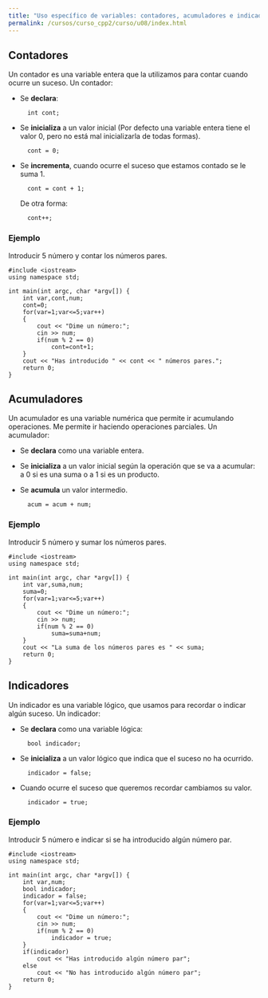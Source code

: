 ```yaml
---
title: "Uso específico de variables: contadores, acumuladores e indicadores"
permalink: /cursos/curso_cpp2/curso/u08/index.html
---
```


## Contadores

Un contador es una variable entera que la utilizamos para contar cuando ocurre un suceso. Un contador:

* Se **declara**:

        int cont;

* Se **inicializa** a un valor inicial (Por defecto una variable entera tiene el valor 0, pero no está mal inicializarla de todas formas).

		cont = 0; 

* Se **incrementa**, cuando ocurre el suceso que estamos contado se le suma 1.

		cont = cont + 1;
    
    De otra forma:

        cont++;

### Ejemplo

Introducir 5 número y contar los números pares.

    
    #include <iostream>
    using namespace std;

    int main(int argc, char *argv[]) {
        int var,cont,num;
        cont=0;
        for(var=1;var<=5;var++)
        {
            cout << "Dime un número:";
            cin >> num;
            if(num % 2 == 0)
                cont=cont+1;
        }
        cout << "Has introducido " << cont << " números pares.";
        return 0;
    }

## Acumuladores

Un acumulador es una variable numérica que permite ir acumulando operaciones. Me permite ir haciendo operaciones parciales. Un acumulador:

* Se **declara** como una variable entera.
* Se **inicializa** a un valor inicial según la operación que se va a acumular: a 0 si es una suma o a 1 si es un producto.
* Se **acumula** un valor intermedio.
		
		acum = acum + num;

### Ejemplo

Introducir 5 número y sumar los números pares.

	#include <iostream>
	using namespace std;

	int main(int argc, char *argv[]) {
		int var,suma,num;
		suma=0;
		for(var=1;var<=5;var++)
		{
			cout << "Dime un número:";
			cin >> num;
			if(num % 2 == 0)
				suma=suma+num;
		}
		cout << "La suma de los números pares es " << suma;
		return 0;
	}

## Indicadores

Un indicador es una variable lógico, que usamos para recordar o indicar algún suceso. Un indicador:

* Se **declara** como una variable lógica:

        bool indicador;

* Se **inicializa** a un valor lógico que indica que el suceso no ha ocurrido.

	    indicador = false;

* Cuando ocurre el suceso que queremos recordar cambiamos su valor.

	    indicador = true;

### Ejemplo

Introducir 5 número e indicar si se ha introducido algún número par.

	#include <iostream>
	using namespace std;

	int main(int argc, char *argv[]) {
		int var,num;
		bool indicador;
		indicador = false;
		for(var=1;var<=5;var++)
		{
			cout << "Dime un número:";
			cin >> num;
			if(num % 2 == 0)
				indicador = true;
		}
		if(indicador)
			cout << "Has introducido algún número par";
		else
			cout << "No has introducido algún número par";
		return 0;
	}

